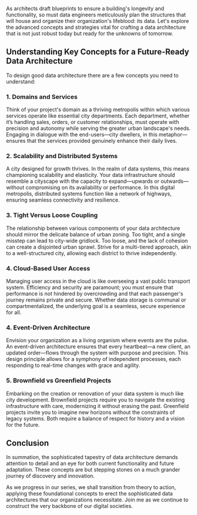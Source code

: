 As architects draft blueprints to ensure a building's longevity and functionality, so must data engineers meticulously plan the structures that will house and organize their organization's lifeblood: its data. Let's explore the advanced concepts and strategies vital for crafting a data architecture that is not just robust today but ready for the unknowns of tomorrow.

## Understanding Key Concepts for a Future-Ready Data Architecture

To design good data architecture there are a few concepts you need to understand:

### 1. Domains and Services

Think of your project's domain as a thriving metropolis within which various services operate like essential city departments. Each department, whether it’s handling sales, orders, or customer relationships, must operate with precision and autonomy while serving the greater urban landscape's needs. Engaging in dialogue with the end-users—city dwellers, in this metaphor—ensures that the services provided genuinely enhance their daily lives.

### 2. Scalability and Distributed Systems

A city designed for growth thrives. In the realm of data systems, this means championing scalability and elasticity. Your data infrastructure should resemble a cityscape with the capacity to expand—upwards or outwards—without compromising on its availability or performance. In this digital metropolis, distributed systems function like a network of highways, ensuring seamless connectivity and resilience.

### 3. Tight Versus Loose Coupling

The relationship between various components of your data architecture should mirror the delicate balance of urban zoning. Too tight, and a single misstep can lead to city-wide gridlock. Too loose, and the lack of cohesion can create a disjointed urban sprawl. Strive for a multi-tiered approach, akin to a well-structured city, allowing each district to thrive independently.

### 4. Cloud-Based User Access

Managing user access in the cloud is like overseeing a vast public transport system. Efficiency and security are paramount; you must ensure that performance is not hindered by overcrowding and that each passenger's journey remains private and secure. Whether data storage is communal or compartmentalized, the underlying goal is a seamless, secure experience for all.

### 4. Event-Driven Architecture

Envision your organization as a living organism where events are the pulse. An event-driven architecture ensures that every heartbeat—a new client, an updated order—flows through the system with purpose and precision. This design principle allows for a symphony of independent processes, each responding to real-time changes with grace and agility.

### 5. Brownfield vs Greenfield Projects

Embarking on the creation or renovation of your data system is much like city development. Brownfield projects require you to navigate the existing infrastructure with care, modernizing it without erasing the past. Greenfield projects invite you to imagine new horizons without the constraints of legacy systems. Both require a balance of respect for history and a vision for the future.

## Conclusion

In summation, the sophisticated tapestry of data architecture demands attention to detail and an eye for both current functionality and future adaptation. These concepts are but stepping stones on a much grander journey of discovery and innovation.

As we progress in our series, we shall transition from theory to action, applying these foundational concepts to erect the sophisticated data architectures that our organizations necessitate. Join me as we continue to construct the very backbone of our digital societies.
